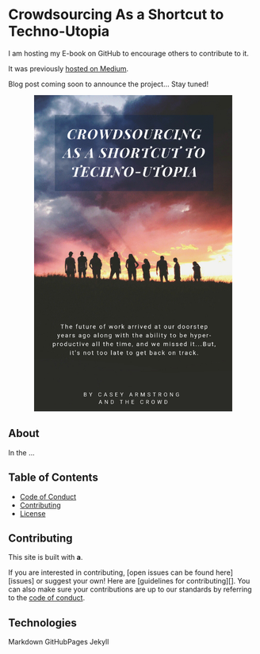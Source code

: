 # Crowdsourcing As a Shortcut to Techno-Utopia

I am hosting my E-book on GitHub to encourage others to contribute to it.

It was previously [hosted on Medium](https://medium.com/@CrowdsourcingKC/crowdsourcing-as-a-shortcut-to-the-technological-singularity-free-e-book-bb7357a53f70).


Blog post coming soon to announce the project... Stay tuned!

<div style="text-align:center"><img src ="https://raw.githubusercontent.com/CrowdsourcingKC/crowdsourcingshortcut/master/images/cover.png" alt="book cover" width="400"/></div>

## About

In the ...

## Table of Contents

- [Code of Conduct]()
- [Contributing]()
- [License]()

## Contributing

This site is built with **a**.

If you are interested in contributing, [open issues can be found here][issues] or suggest your own! Here are [guidelines for contributing][]. You can also make sure your contributions are up to our standards by referring to the [code of conduct]().

## Technologies

Markdown
GitHubPages
Jekyll
